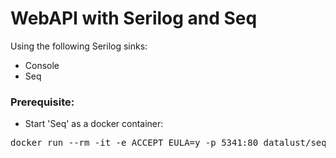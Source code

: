 # WebAPI with Serilog and Seq

Using the following Serilog sinks:
* Console
* Seq

### Prerequisite:
* Start 'Seq' as a docker container:
<pre>
docker run --rm -it -e ACCEPT_EULA=y -p 5341:80 datalust/seq
</pre>
